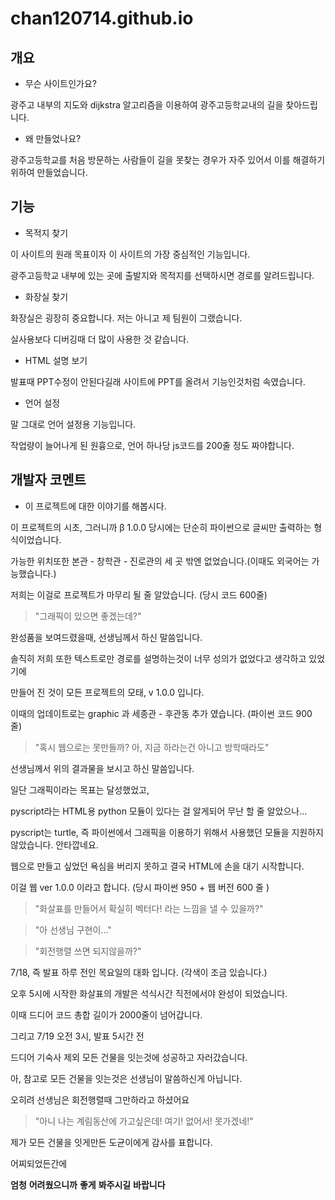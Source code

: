 # chan120714.github.io
## 개요
* 무슨 사이트인가요?

광주고 내부의 지도와 dijkstra 알고리즘을 이용하여 광주고등학교내의 길을 찾아드립니다.
* 왜 만들었나요?
  
광주고등학교를 처음 방문하는 사람들이 길을 못찾는 경우가 자주 있어서 이를 해결하기 위하여 만들었습니다.

## 기능
* 목적지 찾기

이 사이트의 원래 목표이자 이 사이트의 가장 중심적인 기능입니다.

광주고등학교 내부에 있는 곳에 출발지와 목적지를 선택하시면 경로를 알려드립니다.

* 화장실 찾기

화장실은 굉장히 중요합니다. 저는 아니고 제 팀원이 그랬습니다.

실사용보다 디버깅때 더 많이 사용한 것 같습니다.

* HTML 설명 보기

발표때 PPT수정이 안된다길래 사이트에 PPT를 올려서 기능인것처럼 속였습니다.

* 언어 설정

말 그대로 언어 설정용 기능입니다.

작업량이 늘어나게 된 원흉으로, 언어 하나당 js코드를 200줄 정도 짜야합니다.


## 개발자 코멘트
* 이 프로젝트에 대한 이야기를 해봅시다.

이 프로젝트의 시초, 그러니까 β 1.0.0 당시에는 단순히 파이썬으로 글씨만 출력하는 형식이었습니다.

가능한 위치또한 본관 - 창학관 - 진로관의 세 곳 밖엔 없었습니다.(이때도 외국어는 가능했습니다.)

저희는 이걸로 프로젝트가 마무리 될 줄 알았습니다. (당시 코드 600줄)


> "그래픽이 있으면 좋겠는데?"

완성품을 보여드렸을때, 선생님께서 하신 말씀입니다.

솔직히 저희 또한 텍스트로만 경로를 설명하는것이 너무 성의가 없었다고 생각하고 있었기에

만들어 진 것이 모든 프로젝트의 모태, v 1.0.0 입니다.

이때의 업데이트로는 graphic 과 세종관 - 후관동 추가 였습니다. (파이썬 코드 900 줄)

> "혹시 웹으로는 못만들까? 아, 지금 하라는건 아니고 방학때라도"

선생님께서 위의 결과물을 보시고 하신 말씀입니다.

일단 그래픽이라는 목표는 달성했었고,

pyscript라는 HTML용 python 모듈이 있다는 걸 알게되어 무난 할 줄 알았으나...




pyscript는 turtle, 즉 파이썬에서 그래픽을 이용하기 위해서 사용했던 모듈을 지원하지 않았습니다. 안타깝네요.

웹으로 만들고 싶었던 욕심을 버리지 못하고 결국 HTML에 손을 대기 시작합니다.

이걸 웹 ver 1.0.0 이라고 합니다. (당시 파이썬 950 + 웹 버전 600 줄 )

> "화살표를 만들어서 확실히 벡터다! 라는 느낌을 낼 수 있을까?"

> "아 선생님 구현이..."

> "회전행렬 쓰면 되지않을까?"

7/18, 즉 발표 하루 전인 목요일의 대화 입니다. (각색이 조금 있습니다.)

오후 5시에 시작한 화살표의 개발은 석식시간 직전에서야 완성이 되었습니다.

이때 드디어 코드 총합 길이가 2000줄이 넘어갑니다.

그리고 7/19 오전 3시, 발표 5시간 전

드디어 기숙사 제외 모든 건물을 잇는것에 성공하고 자러갔습니다.

아, 참고로 모든 건물을 잇는것은 선생님이 말씀하신게 아닙니다.

오히려 선생님은 회전행렬때 그만하라고 하셨어요

> "아니 나는 계림동산에 가고싶은데! 여기! 없어서! 못가겠네!"

제가 모든 건물을 잇게만든 도균이에게 감사를 표합니다.

어찌되었든간에

**엄청** **어려웠으니까** **좋게** **봐주시길** **바랍니다**
